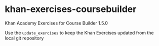 khan-exercises-coursebuilder
============================

Khan Academy Exercises for Course Builder 1.5.0

Use the `update_exercises` to keep the Khan Exercises updated from the local git repository
